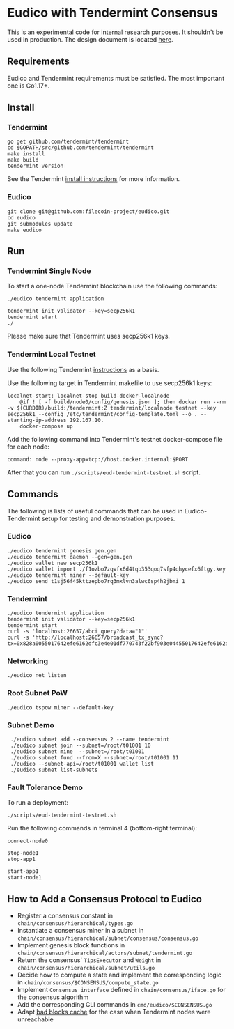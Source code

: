 # Eudico with Tendermint Consensus

This is an experimental code for internal research purposes. It shouldn't be used in production.
The design document is located [here](https://hackmd.io/@TqudR0GXRiedtuNRKE_EVA/HJ-e2ZQaY).

## Requirements
Eudico and Tendermint requirements must be satisfied.
The most important one is Go1.17+.

## Install

### Tendermint

```
go get github.com/tendermint/tendermint
cd $GOPATH/src/github.com/tendermint/tendermint
make install
make build
tendermint version
```

See the Tendermint [install instructions](https://github.com/tendermint/tendermint/blob/master/docs/introduction/install.md) for more information.

### Eudico
```
git clone git@github.com:filecoin-project/eudico.git
cd eudico
git submodules update
make eudico
```

## Run

### Tendermint Single Node

To start a one-node Tendermint blockchain use the following commands:
```
./eudico tendermint application
```

```
tendermint init validator --key=secp256k1
tendermint start
./
```

Please make sure that Tendermint uses secp256k1 keys.

### Tendermint Local Testnet

Use the following Tendermint [instructions](https://github.com/tendermint/tendermint/blob/master/docs/tools/docker-compose.md) as a basis.

Use the following target in Tendermint makefile to use secp256k1 keys:
```
localnet-start: localnet-stop build-docker-localnode
    @if ! [ -f build/node0/config/genesis.json ]; then docker run --rm -v $(CURDIR)/build:/tendermint:Z tendermint/localnode testnet --key secp256k1 --config /etc/tendermint/config-template.toml --o . --starting-ip-address 192.167.10.
    docker-compose up
```

Add the following command into Tendermint's testnet docker-compose file for each node:

```
command: node --proxy-app=tcp://host.docker.internal:$PORT
```

After that you can run `./scripts/eud-tendermint-testnet.sh` script.

## Commands

The following is lists of useful commands that can be used in Eudico-Tendermint setup for testing and demonstration purposes.

### Eudico

```
./eudico tendermint genesis gen.gen
./eudico tendermint daemon --gen=gen.gen
./eudico wallet new secp256k1
./eudico wallet import ./f1ozbo7zqwfx6d4tqb353qoq7sfp4qhycefx6ftgy.key
./eudico tendermint miner --default-key
./eudico send t1sj56f45kttzepbo7rq3mxlvn3alwc6sp4h2jbmi 1

```

### Tendermint
```
./eudico tendermint application
tendermint init validator --key=secp256k1
tendermint start
curl -s 'localhost:26657/abci_query?data="1"'
curl -s 'http://localhost:26657/broadcast_tx_sync?tx=0x828a0055017642efe6162dfc3e4e01df770743f22bf903e04455017642efe6162dfc3e4e01df770743f22bf903e0440049000de0b6b3a76400001a00084873450018aef1bd44000187c600405842018172eb88f4f9a59a1e0f0b820d69681403b69a129daed4831729336c6534036b701e4b22572f19c3e89a7341fc4e435ae8b7accf75cf7b3d1e1200108af7640c01'

```
### Networking
```
./eudico net listen

```

### Root Subnet PoW
```
./eudico tspow miner --default-key

```

### Subnet Demo
```
 ./eudico subnet add --consensus 2 --name tendermint
 ./eudico subnet join --subnet=/root/t01001 10
 ./eudico subnet mine  --subnet=/root/t01001
 ./eudico subnet fund --from=X --subnet=/root/t01001 11
 ./eudico --subnet-api=/root/t01001 wallet list
 ./eudico subnet list-subnets
```

### Fault Tolerance Demo

To run a deployment:
```
./scripts/eud-tendermint-testnet.sh
```

Run the following commands in terminal 4 (bottom-right terminal):
```
connect-node0

stop-node1
stop-app1

start-app1
start-node1

```

## How to Add a Consensus Protocol to Eudico
- Register a consensus constant in `chain/consensus/hierarchical/types.go`
- Instantiate a consensus miner in a subnet in `chain/consensus/hierarchical/subnet/consensus/consensus.go`
- Implement genesis block functions in `chain/consensus/hierarchical/actors/subnet/tendermint.go`
- Return the consensus' `TipsExecutor` and `Weight` in `chain/consensus/hierarchical/subnet/utils.go`
- Decide how to compute a state and implement the corresponding logic in `chain/consensus/$CONSENSUS/compute_state.go`
- Implement `Consensus interface` defined in `chain/consensus/iface.go` for the consensus algorithm
- Add the corresponding CLI commands in `cmd/eudico/$CONSENSUS.go`
- Adapt [bad blocks cache](https://github.com/filecoin-project/eudico/blob/0306742e553f6bd6260332b501bb65a5bfc16a76/chain/sync.go#L725) for the case when Tendermint nodes were unreachable
